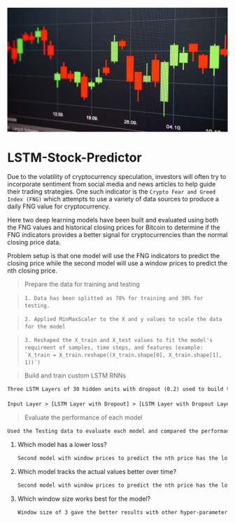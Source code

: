 ![LSTM-Stock-Predictor](https://github.com/chirathlv/LSTM-Stock-Predictor/blob/main/Images/banner.jpg)

# LSTM-Stock-Predictor

Due to the volatility of cryptocurrency speculation, investors will often try to incorporate sentiment from social media and news articles to help guide their trading strategies. One such indicator is the `Crypto Fear and Greed Index (FNG)` which attempts to use a variety of data sources to produce a daily FNG value for cryptocurrency.

Here two deep learning models have been built and evaluated using both the FNG values and historical closing prices for Bitcoin to determine if the FNG indicators provides a better signal for cryptocurrencies than the normal closing price data.

Problem setup is that one model will use the FNG indicators to predict the closing price while the second model will use a window prices to predict the nth closing price.

> Prepare the data for training and testing

> `1. Data has been splitted as 70% for training and 30% for testing.`

> `2. Applied MinMaxScaler to the X and y values to scale the data for the model`

> `` 3. Reshaped the X_train and X_test values to fit the model's requirment of samples, time steps, and features (example: `X_train = X_train.reshape((X_train.shape[0], X_train.shape[1], 1))`) ``

> Build and train custom LSTM RNNs

```diff
Three LSTM Layers of 30 hidden units with dropout (0.2) used to build the model as below

Input Layer > [LSTM Layer with Dropout] > [LSTM Layer with Dropout Layer] > [LSTM Layer with Dropout] > Output Layer
```

> Evaluate the performance of each model

```diff
Used the Testing data to evaluate each model and compared the performances. Then following questions answered.
```

1. Which model has a lower loss?

   ```diff
   Second model with window prices to predict the nth price has the lower loss
   ```

2. Which model tracks the actual values better over time?

   ```diff
   Second model with window prices to predict the nth price has the lower loss
   ```

3. Which window size works best for the model?
   ```diff
   Window size of 3 gave the better results with other hyper-parameters
   ```
